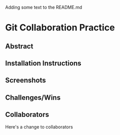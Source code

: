 Adding some text to the README.md 

# Git Collaboration Practice

## Abstract

## Installation Instructions

## Screenshots

## Challenges/Wins

## Collaborators
Here's a change to collaborators 